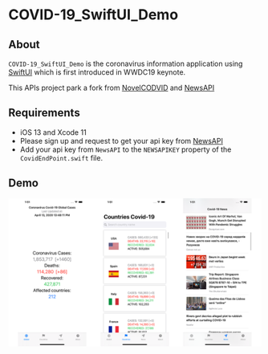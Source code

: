 # COVID-19_SwiftUI_Demo

## About

`COVID-19_SwiftUI_Demo` is the coronavirus information application using [SwiftUI](https://developer.apple.com/xcode/swiftui) which is first introduced in WWDC19 keynote. 

This APIs project park a fork from [NovelCODVID](https://github.com/NovelCOVID/API) and [NewsAPI](https://newsapi.org/)


## Requirements
* iOS 13 and Xcode 11
* Please sign up and request to get your api key from [NewsAPI](https://newsapi.org/)
* Add your api key from `NewsAPI` to the `NEWSAPIKEY` property of the `CovidEndPoint.swift` file.

## Demo

![screenshots](https://github.com/Joker462/COVID-19_SwiftUI_Demo/blob/master/example.png)
